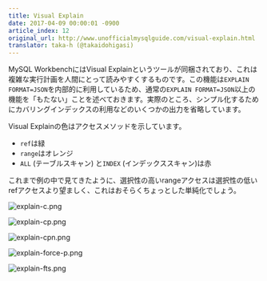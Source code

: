```yaml
---
title: Visual Explain 
date: 2017-04-09 00:00:01 -0900
article_index: 12
original_url: http://www.unofficialmysqlguide.com/visual-explain.html
translator: taka-h (@takaidohigasi)
---
```


MySQL WorkbenchにはVisual Explainというツールが同梱されており、これは複雑な実行計画を人間にとって読みやすくするものです。この機能は`EXPLAIN FORMAT=JSON`を内部的に利用しているため、通常の`EXPLAIN FORMAT=JSON`以上の機能を「もたない」ことを述べておきます。実際のところ、シンプル化するためにカバリングインデックスの利用などのいくつかの出力を省略しています。

Visual Explainの色はアクセスメソッドを示しています。

* `ref`は緑
* `range`はオレンジ
* `ALL` (テーブルスキャン) と`INDEX` (インデックススキャン)は赤

これまで例の中で見てきたように、選択性の高いrangeアクセスは選択性の低いrefアクセスより望ましく、これはおそらくちょっとした単純化でしょう。

![explain-c.png](http://www.unofficialmysqlguide.com/_images/explain-c.png)

![explain-cp.png](http://www.unofficialmysqlguide.com/_images/explain-cp.png)

![explain-cpn.png](http://www.unofficialmysqlguide.com/_images/explain-cpn.png)

![explain-force-p.png](http://www.unofficialmysqlguide.com/_images/explain-force-p.png)

![explain-fts.png](http://www.unofficialmysqlguide.com/_images/explain-fts.png)
